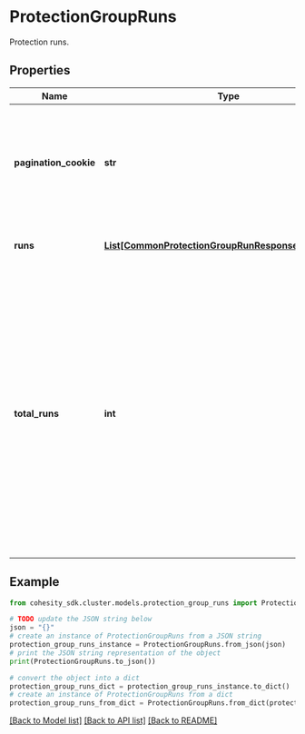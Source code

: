 # ProtectionGroupRuns

Protection runs.

## Properties

Name | Type | Description | Notes
------------ | ------------- | ------------- | -------------
**pagination_cookie** | **str** | Specifies the information needed in order to support pagination. This will not be included for the last page of results. | [optional] 
**runs** | [**List[CommonProtectionGroupRunResponseParameters]**](CommonProtectionGroupRunResponseParameters.md) | Specifies the list of Protection Group runs. | [optional] 
**total_runs** | **int** | Specifies the count of total runs exist for the given set of filters. The number of runs in single API call are limited and this count can be used to estimate query filter values to get next set of remaining runs. Please note that this field will only be populated if startTimeUsecs or endTimeUsecs or both are specified in query parameters. | [optional] 

## Example

```python
from cohesity_sdk.cluster.models.protection_group_runs import ProtectionGroupRuns

# TODO update the JSON string below
json = "{}"
# create an instance of ProtectionGroupRuns from a JSON string
protection_group_runs_instance = ProtectionGroupRuns.from_json(json)
# print the JSON string representation of the object
print(ProtectionGroupRuns.to_json())

# convert the object into a dict
protection_group_runs_dict = protection_group_runs_instance.to_dict()
# create an instance of ProtectionGroupRuns from a dict
protection_group_runs_from_dict = ProtectionGroupRuns.from_dict(protection_group_runs_dict)
```
[[Back to Model list]](../README.md#documentation-for-models) [[Back to API list]](../README.md#documentation-for-api-endpoints) [[Back to README]](../README.md)


